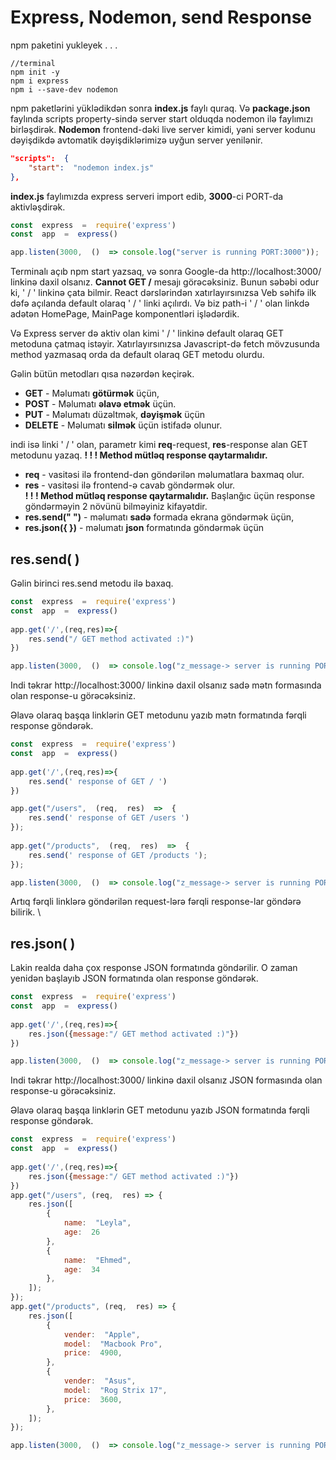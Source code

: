 # Express, Nodemon, send Response

npm paketini yukleyek . . .
```
//terminal
npm init -y
npm i express 
npm i --save-dev nodemon
```


npm paketlərini yüklədikdən sonra **index.js** faylı quraq. Və **package.json** faylında scripts property-sində server start olduqda nodemon ilə faylımızı birləşdirək. **Nodemon** frontend-dəki live server kimidi, yəni server kodunu dəyişdikdə avtomatik dəyişdiklərimizə uyğun server yenilənir.

```json
"scripts":  {
	"start":  "nodemon index.js"
},
```


**index.js** faylımızda express serveri import edib, **3000**-ci PORT-da aktivləşdirək.
```js
const  express  =  require('express')
const  app  =  express()

app.listen(3000,  ()  => console.log("server is running PORT:3000"));
```

Terminalı açıb npm start yazsaq, və sonra Google-da http://localhost:3000/ linkinə daxil olsanız. **Cannot GET /** mesajı görəcəksiniz. Bunun səbəbi odur ki, ' / ' linkinə çata bilmir.
React dərslərindən xatırlayırsınızsa Veb səhifə ilk dəfə açılanda default olaraq ' / ' linki açılırdı. Və biz  path-i ' / ' olan linkdə adətən HomePage, MainPage komponentləri işlədərdik.

Və Express server də aktiv olan kimi ' / ' linkinə default olaraq GET metoduna çatmaq istəyir. 
Xatırlayırsınızsa Javascript-də fetch mövzusunda method yazmasaq orda da default olaraq GET metodu olurdu.

Gəlin bütün metodları qısa nəzərdən keçirək.
- **GET** -  Məlumatı **götürmək** üçün,
- **POST** - Məlumatı **əlavə etmək** üçün.
- **PUT** - Məlumatı düzəltmək, **dəyişmək** üçün
- **DELETE** - Məlumatı **silmək** üçün istifadə olunur.

indi isə linki ' / ' olan, parametr kimi **req**-request, **res**-response  alan GET metodunu yazaq. 
**! ! ! Method mütləq response qaytarmalıdır.** 
- **req** - vasitəsi ilə frontend-dən göndərilən məlumatlara baxmaq olur.
- **res** - vasitəsi ilə frontend-ə cavab göndərmək olur.
\
**! ! ! Method mütləq response qaytarmalıdır.** 
Başlanğıc üçün response göndərməyin 2 növünü bilməyiniz kifayətdir.
- **res.send(" ")** - məlumatı **sadə** formada ekrana göndərmək üçün,  
- **res.json({ })** - məlumatı **json** formatında  göndərmək üçün

## res.send( )
Gəlin birinci res.send metodu ilə baxaq.

```js
const  express  =  require('express')
const  app  =  express()
  
app.get('/',(req,res)=>{
	res.send("/ GET method activated :)")
})

app.listen(3000,  ()  => console.log("z_message-> server is running PORT:3000"));
```

Indi təkrar http://localhost:3000/ linkinə daxil olsanız sadə mətn formasında olan response-u görəcəksiniz.

Əlavə olaraq başqa linklərin GET metodunu yazıb mətn formatında fərqli response göndərək.
```js
const  express  =  require('express')
const  app  =  express()
  
app.get('/',(req,res)=>{
	res.send(' response of GET / ')
})

app.get("/users",  (req,  res)  =>  {
	res.send(' response of GET /users ')
});
  
app.get("/products",  (req,  res)  =>  {
	res.send(' response of GET /products ');
});

app.listen(3000,  ()  => console.log("z_message-> server is running PORT:3000"));
```
Artıq fərqli linklərə göndərilən request-lərə fərqli response-lar göndərə bilirik.
\
## res.json( )
Lakin realda daha çox response JSON formatında göndərilir. O zaman yenidən başlayıb JSON formatında olan response göndərək.

```js
const  express  =  require('express')
const  app  =  express()
  
app.get('/',(req,res)=>{
	res.json({message:"/ GET method activated :)"})
})

app.listen(3000,  ()  => console.log("z_message-> server is running PORT:3000"));
```
Indi təkrar http://localhost:3000/ linkinə daxil olsanız JSON formasında olan response-u görəcəksiniz. 

Əlavə olaraq başqa linklərin GET metodunu yazıb JSON formatında fərqli response göndərək.

```js
const  express  =  require('express')
const  app  =  express()
  
app.get('/',(req,res)=>{
	res.json({message:"/ GET method activated :)"})
})
app.get("/users", (req,  res) => {
	res.json([
		{
			name:  "Leyla",
			age:  26
		},
		{
			name:  "Ehmed",
			age:  34
		},
	]);
});
app.get("/products", (req,  res) => {
	res.json([
		{
			vender:  "Apple",
			model:  "Macbook Pro",
			price:  4900,
		},
		{
			vender:  "Asus",
			model:  "Rog Strix 17",
			price:  3600,
		},
	]);
});

app.listen(3000,  ()  => console.log("z_message-> server is running PORT:3000"));
```



